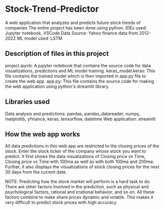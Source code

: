 # Stock-Trend-Predictor
A web application that analyzes and predicts future stock trends of companies
The entire project has been done using python. IDEs used: Jupyter notebook, VSCode
Data Source: Yahoo finance data from 2012-2022
ML model used: LSTM

## Description of files in this project
project.ipynb: A jupyter notebook that contains the source code for data visualizations, predictions and ML model training.
keras_model.keras: This file contains the trained model which is then imported in app.py file to create the web app.
app.py: This file contains the source code for making the web application using python's streamlit library.

## Libraries used
Data analysis and predictions: pandas, pandas_datareader, numpy, matplotlib, yfinance, keras, tensorflow, datetime
Web application: streamlit

## How the web app works
All data predictions in this web app are restricted to the closing prices of the stock. Enter the stock ticker of the company whose stock you want to predict. It first shows the data visualizations of Closing price vs Time, Closing price vs Time with 100ma as well as with both 100ma and 200ma. Further, it also displays the visualizations of stock closing prices for the next 30 days from the current date.

NOTE: Predicting how the stock market will perform is a hard task to do. There are other factors involved in the prediction, such as physical and psychological factors, rational and irrational behavior, and so on. All these factors combine to make share prices dynamic and volatile. This makes it very difficult to predict stock prices with high accuracy.
